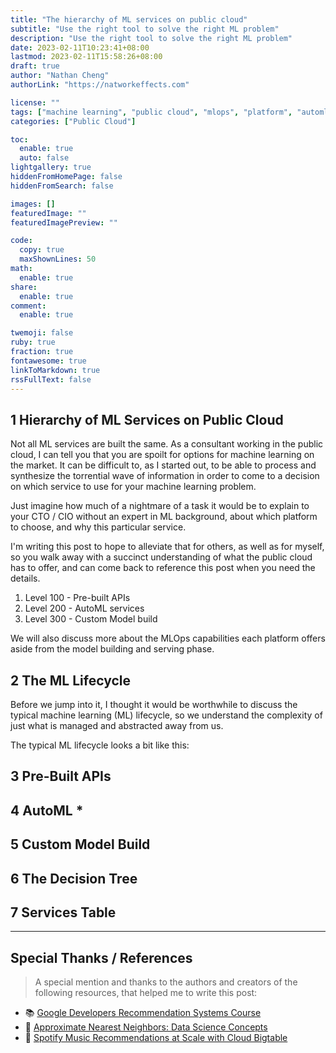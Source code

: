```yaml
---
title: "The hierarchy of ML services on public cloud"
subtitle: "Use the right tool to solve the right ML problem"
description: "Use the right tool to solve the right ML problem"
date: 2023-02-11T10:23:41+08:00
lastmod: 2023-02-11T15:58:26+08:00
draft: true
author: "Nathan Cheng"
authorLink: "https://natworkeffects.com"

license: ""
tags: ["machine learning", "public cloud", "mlops", "platform", "automl", "platform"]
categories: ["Public Cloud"]

toc:
  enable: true
  auto: false
lightgallery: true
hiddenFromHomePage: false
hiddenFromSearch: false

images: []
featuredImage: ""
featuredImagePreview: ""

code:
  copy: true
  maxShownLines: 50
math:
  enable: true
share:
  enable: true
comment:
  enable: true

twemoji: false
ruby: true
fraction: true
fontawesome: true
linkToMarkdown: true
rssFullText: false
---
```


## 1 Hierarchy of ML Services on Public Cloud
Not all ML services are built the same. As a consultant working in the public cloud, I can tell you that you are spoilt for options for machine learning on the market. It can be difficult to, as I started out, to be able to process and synthesize the torrential wave of information in order to come to a decision on which service to use for your machine learning problem.

Just imagine how much of a nightmare of a task it would be to explain to your CTO / CIO without an expert in ML background, about which platform to choose, and why this particular service. 

I'm writing this post to hope to alleviate that for others, as well as for myself, so you walk away with a succinct understanding of what the public cloud has to offer, and can come back to reference this post when you need the details.

1. Level 100 - Pre-built APIs
2. Level 200 - AutoML services
3. Level 300 - Custom Model build

We will also discuss more about the MLOps capabilities each platform offers aside from the model building and serving phase.

## 2 The ML Lifecycle
Before we jump into it, I thought it would be worthwhile to discuss the typical machine learning (ML) lifecycle, so we understand the complexity of just what is managed and abstracted away from us.

The typical ML lifecycle looks a bit like this:


## 3 Pre-Built APIs

## 4 AutoML *

## 5 Custom Model Build


## 6 The Decision Tree


## 7 Services Table


___
## Special Thanks / References
> A special mention and thanks to the authors and creators of the following resources, that helped me to write this post:
- 📚 [Google Developers Recommendation Systems Course](https://developers.google.com/machine-learning/recommendation)
- 🎦 [Approximate Nearest Neighbors: Data Science Concepts](https://www.youtube.com/watch?v=DRbjpuqOsjk)
- 🎦 [Spotify Music Recommendations at Scale with Cloud Bigtable](https://www.youtube.com/watch?v=807uHC0Ia10)
